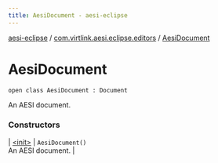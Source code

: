 ```yaml
---
title: AesiDocument - aesi-eclipse
---
```


[aesi-eclipse](../../index.html) / [com.virtlink.aesi.eclipse.editors](../index.html) / [AesiDocument](.)

# AesiDocument

`open class AesiDocument : Document`

An AESI document.

### Constructors

| [&lt;init&gt;](-init-.html) | `AesiDocument()`<br>An AESI document. |


